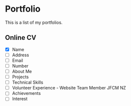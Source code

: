 # Portfolio
This is a list of my portfolios.

## Online CV
- [x] Name
- [ ] Address
- [ ] Email
- [ ] Number
- [ ] About Me
- [ ] Projects
- [ ] Technical Skills
- [ ] Volunteer Experience - Website Team Member JFCM NZ
- [ ] Achievements
- [ ] Interest